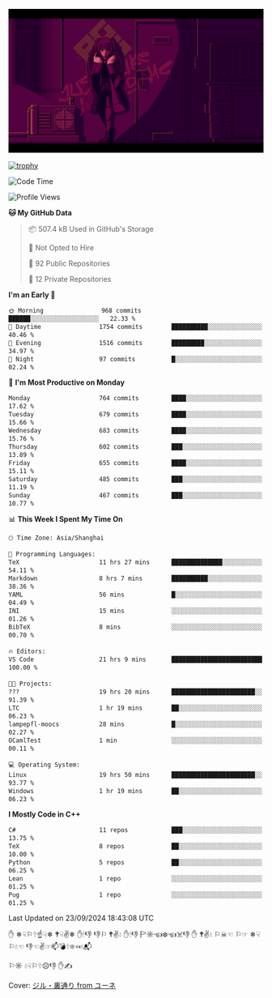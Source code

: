 ![](imgs/main.png)

[![trophy](https://github-profile-trophy.vercel.app/?username=NeilKleistGao&theme=dracula)](https://github.com/ryo-ma/github-profile-trophy)

<!--START_SECTION:waka-->
![Code Time](http://img.shields.io/badge/Code%20Time-1%2C338%20hrs%209%20mins-blue)

![Profile Views](http://img.shields.io/badge/Profile%20Views-0-blue)

**🐱 My GitHub Data** 

> 📦 507.4 kB Used in GitHub's Storage 
 > 
> 🚫 Not Opted to Hire
 > 
> 📜 92 Public Repositories 
 > 
> 🔑 12 Private Repositories 
 > 
**I'm an Early 🐤** 

```text
🌞 Morning                968 commits         ██████░░░░░░░░░░░░░░░░░░░   22.33 % 
🌆 Daytime                1754 commits        ██████████░░░░░░░░░░░░░░░   40.46 % 
🌃 Evening                1516 commits        █████████░░░░░░░░░░░░░░░░   34.97 % 
🌙 Night                  97 commits          █░░░░░░░░░░░░░░░░░░░░░░░░   02.24 % 
```
📅 **I'm Most Productive on Monday** 

```text
Monday                   764 commits         ████░░░░░░░░░░░░░░░░░░░░░   17.62 % 
Tuesday                  679 commits         ████░░░░░░░░░░░░░░░░░░░░░   15.66 % 
Wednesday                683 commits         ████░░░░░░░░░░░░░░░░░░░░░   15.76 % 
Thursday                 602 commits         ███░░░░░░░░░░░░░░░░░░░░░░   13.89 % 
Friday                   655 commits         ████░░░░░░░░░░░░░░░░░░░░░   15.11 % 
Saturday                 485 commits         ███░░░░░░░░░░░░░░░░░░░░░░   11.19 % 
Sunday                   467 commits         ███░░░░░░░░░░░░░░░░░░░░░░   10.77 % 
```


📊 **This Week I Spent My Time On** 

```text
🕑︎ Time Zone: Asia/Shanghai

💬 Programming Languages: 
TeX                      11 hrs 27 mins      ██████████████░░░░░░░░░░░   54.11 % 
Markdown                 8 hrs 7 mins        ██████████░░░░░░░░░░░░░░░   38.36 % 
YAML                     56 mins             █░░░░░░░░░░░░░░░░░░░░░░░░   04.49 % 
INI                      15 mins             ░░░░░░░░░░░░░░░░░░░░░░░░░   01.26 % 
BibTeX                   8 mins              ░░░░░░░░░░░░░░░░░░░░░░░░░   00.70 % 

🔥 Editors: 
VS Code                  21 hrs 9 mins       █████████████████████████   100.00 % 

🐱‍💻 Projects: 
???                      19 hrs 20 mins      ███████████████████████░░   91.39 % 
LTC                      1 hr 19 mins        ██░░░░░░░░░░░░░░░░░░░░░░░   06.23 % 
lampepfl-moocs           28 mins             █░░░░░░░░░░░░░░░░░░░░░░░░   02.27 % 
OCamlTest                1 min               ░░░░░░░░░░░░░░░░░░░░░░░░░   00.11 % 

💻 Operating System: 
Linux                    19 hrs 50 mins      ███████████████████████░░   93.77 % 
Windows                  1 hr 19 mins        ██░░░░░░░░░░░░░░░░░░░░░░░   06.23 % 
```

**I Mostly Code in C++** 

```text
C#                       11 repos            ███░░░░░░░░░░░░░░░░░░░░░░   13.75 % 
TeX                      8 repos             ██░░░░░░░░░░░░░░░░░░░░░░░   10.00 % 
Python                   5 repos             ██░░░░░░░░░░░░░░░░░░░░░░░   06.25 % 
Lean                     1 repo              ░░░░░░░░░░░░░░░░░░░░░░░░░   01.25 % 
Pug                      1 repo              ░░░░░░░░░░░░░░░░░░░░░░░░░   01.25 % 
```




 Last Updated on 23/09/2024 18:43:08 UTC
<!--END_SECTION:waka-->

✋ ❄☟⚐🕆☝☟❄ 🕈☟✌❄ ✋🕯👎 👎⚐ 🕈✌💧 ✋🕯👎 🏱☼☜❄☜☠👎 ✋ 🕈✌💧 ⚐☠☜ ⚐☞ ❄☟⚐💧☜ 👎☜✌☞📫💣🕆❄☜💧📬

⚐☼ 💧☟⚐🕆☹👎 ✋✍

Cover: [ジル・裏通り from ユーネ](https://www.pixiv.net/artworks/62127066)
